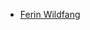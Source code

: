 - [Ferin Wildfang](Important%20Groups%20and%20Individuals/Guilds%20of%20Helbrink/Ferin%20Wildfang.md) 